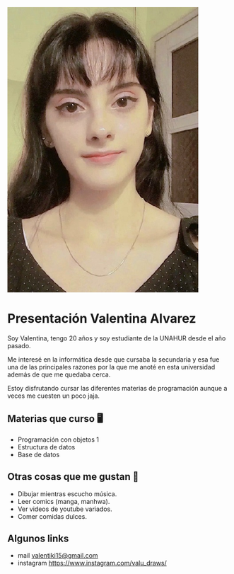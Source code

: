 ![Foto mia](./assets/foto.jpg)


# Presentación Valentina Alvarez

Soy Valentina, tengo 20 años y soy estudiante de la UNAHUR desde el año pasado.

Me interesé en la informática desde que cursaba la secundaria y esa fue una de las principales razones por la que me anoté en esta universidad además de que me quedaba cerca.

Estoy disfrutando cursar las diferentes materias de programación aunque a veces me cuesten un poco jaja.  



## Materias que curso :desktop_computer:
* Programación con objetos 1
* Estructura de datos
* Base de datos


## Otras cosas que me gustan :sparkler:
* Dibujar mientras escucho música.
* Leer comics (manga, manhwa).
* Ver videos de youtube variados.
* Comer comidas dulces.

## Algunos links

* mail <valentiki15@gmail.com>
* instagram <https://www.instagram.com/valu_draws/>
